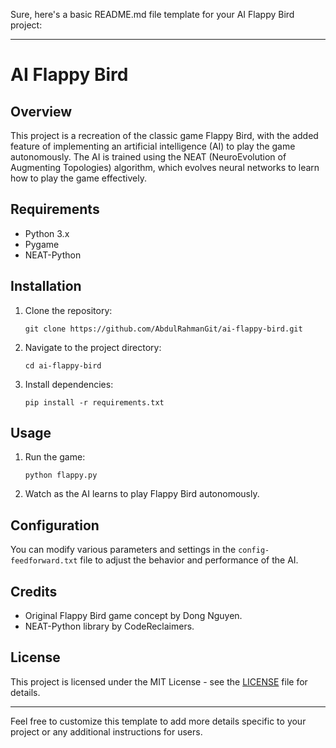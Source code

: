 Sure, here's a basic README.md file template for your AI Flappy Bird project:

---

# AI Flappy Bird

## Overview
This project is a recreation of the classic game Flappy Bird, with the added feature of implementing an artificial intelligence (AI) to play the game autonomously. The AI is trained using the NEAT (NeuroEvolution of Augmenting Topologies) algorithm, which evolves neural networks to learn how to play the game effectively.

## Requirements
- Python 3.x
- Pygame
- NEAT-Python

## Installation
1. Clone the repository:
   ```
   git clone https://github.com/AbdulRahmanGit/ai-flappy-bird.git
   ```
2. Navigate to the project directory:
   ```
   cd ai-flappy-bird
   ```
3. Install dependencies:
   ```
   pip install -r requirements.txt
   ```

## Usage
1. Run the game:
   ```
   python flappy.py
   ```
2. Watch as the AI learns to play Flappy Bird autonomously.

## Configuration
You can modify various parameters and settings in the `config-feedforward.txt` file to adjust the behavior and performance of the AI.

## Credits
- Original Flappy Bird game concept by Dong Nguyen.
- NEAT-Python library by CodeReclaimers.

## License
This project is licensed under the MIT License - see the [LICENSE](LICENSE) file for details.

---

Feel free to customize this template to add more details specific to your project or any additional instructions for users.
